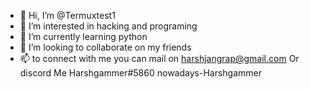 - 👋 Hi, I’m @Termuxtest1
- 👀 I’m interested in hacking and programing
- 🌱 I’m currently learning python
- 💞️ I’m looking to collaborate on my friends
- 📫 to connect with me you can mail on harshjangrap@gmail.com
Or discord Me Harshgammer#5860  nowadays-Harshgammer
